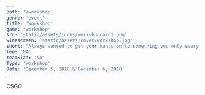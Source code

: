 ```yaml
---
path: '/workshop'
genre: 'event'
title: 'Workshop'
game: 'workshop'
src: 'static/assets/icons/workshopcard1.png'
widescreen: 'static/assets/cover/workshop.jpg'
short: "Always wanted to get your hands on to something you only every saw on the internet or television?! Here's your chance! Join us for exciting workshops and build your way to happiness!"
fee: 'NA'
teamSize: 'NA'
Type: 'Workshop'
Date: 'December 5, 2018 & December 6, 2018' 
---
```


CSGO